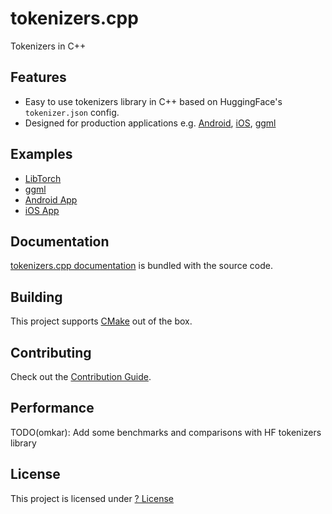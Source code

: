 # tokenizers.cpp
Tokenizers in C++

## Features
- Easy to use tokenizers library in C++ based on HuggingFace's `tokenizer.json` config.
- Designed for production applications e.g. [Android](android/), [iOS](ios/), [ggml]()

## Examples
- [LibTorch](./examples/libtorch-bert/)
- [ggml]()
- [Android App](./android/)
- [iOS App](./ios/)

## Documentation
[tokenizers.cpp documentation](docs/README.md) is bundled with the source code.

## Building
This project supports [CMake](https://cmake.org/) out of the box.

## Contributing
Check out the [Contribution Guide](CONTRIBUTING.md).

## Performance
TODO(omkar): Add some benchmarks and comparisons with HF tokenizers library

## License
This project is licensed under [? License](LICENSE)
